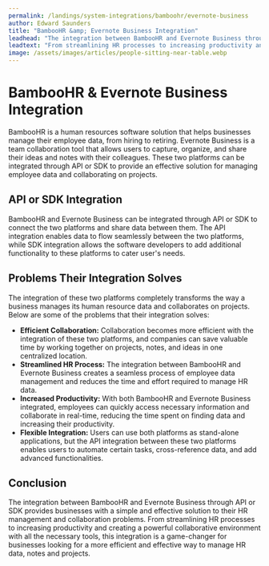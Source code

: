 ```yaml
---
permalink: /landings/system-integrations/bamboohr/evernote-business
author: Edward Saunders
title: "BambooHR &amp; Evernote Business Integration"
leadhead: "The integration between BambooHR and Evernote Business through API or SDK provides businesses with a simple and effective solution to their HR management and collaboration problems"
leadtext: "From streamlining HR processes to increasing productivity and creating a powerful collaborative environment with all the necessary tools, this integration is a game-changer for businesses looking for a more efficient and effective way to manage HR data, notes and projects."
image: /assets/images/articles/people-sitting-near-table.webp
---
```

<div class="arttext">	<h1>BambooHR &amp; Evernote Business Integration</h1>
	<p>BambooHR is a human resources software solution that helps businesses manage their employee data, from hiring to retiring. Evernote Business is a team collaboration tool that allows users to capture, organize, and share their ideas and notes with their colleagues. These two platforms can be integrated through API or SDK to provide an effective solution for managing employee data and collaborating on projects.</p>
	<h2>API or SDK Integration</h2>
	<p>BambooHR and Evernote Business can be integrated through API or SDK to connect the two platforms and share data between them. The API integration enables data to flow seamlessly between the two platforms, while SDK integration allows the software developers to add additional functionality to these platforms to cater user's needs.</p>
	<h2>Problems Their Integration Solves</h2>
	<p>The integration of these two platforms completely transforms the way a business manages its human resource data and collaborates on projects. Below are some of the problems that their integration solves:</p>
	<ul>
		<li><strong>Efficient Collaboration:</strong> Collaboration becomes more efficient with the integration of these two platforms, and companies can save valuable time by working together on projects, notes, and ideas in one centralized location.</li>
		<li><strong>Streamlined HR Process:</strong> The integration between BambooHR and Evernote Business creates a seamless process of employee data management and reduces the time and effort required to manage HR data.</li>
		<li><strong>Increased Productivity:</strong> With both BambooHR and Evernote Business integrated, employees can quickly access necessary information and collaborate in real-time, reducing the time spent on finding data and increasing their productivity.</li>
		<li><strong>Flexible Integration:</strong> Users can use both platforms as stand-alone applications, but the API integration between these two platforms enables users to automate certain tasks, cross-reference data, and add advanced functionalities.</li>
	</ul>
	<h2>Conclusion</h2>
	<p>The integration between BambooHR and Evernote Business through API or SDK provides businesses with a simple and effective solution to their HR management and collaboration problems. From streamlining HR processes to increasing productivity and creating a powerful collaborative environment with all the necessary tools, this integration is a game-changer for businesses looking for a more efficient and effective way to manage HR data, notes and projects.</p>
</div>
